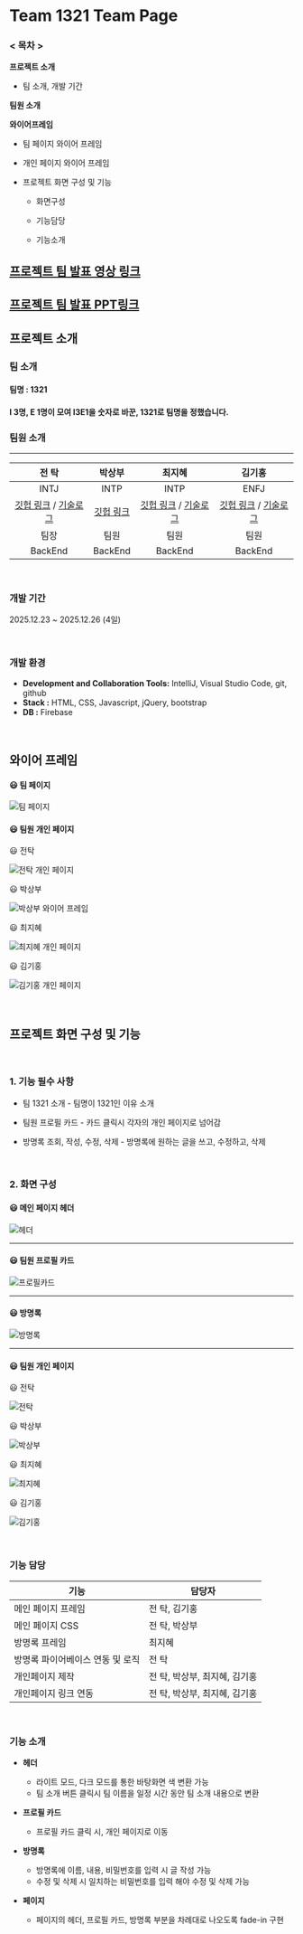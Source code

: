 # Team 1321 Team Page

### < 목차 >

**프로젝트 소개**

- 팀 소개, 개발 기간

**팀원 소개**

**와이어프레임**

- 팀 페이지 와이어 프레임
- 개인 페이지 와이어 프레임

- 프로젝트 화면 구성 및 기능

    - 화면구성

    - 기능담당

    - 기능소개


## [프로젝트 팀 발표 영상 링크](https://youtu.be/ShgS2u2WamQ)

## [프로젝트 팀 발표 PPT링크](https://docs.google.com/presentation/d/1XPSB4Y7quHe5JegZDKowgFMdQEkvUG_d/edit?usp=sharing&ouid=104332909191567928312&rtpof=true&sd=true)

## 프로젝트 소개

### 팀 소개

#### 팀명 : **1321**
#### I 3명, E 1명이 모여 I3E1을 숫자로 바꾼, 1321로 팀명을 정했습니다.

### 팀원 소개

---

|                                       전 탁                                       |                 박상부                 |                                               최지혜                                                |                                          김기홍                                           |
|:-------------------------------------------------------------------------------:|:-----------------------------------:|:------------------------------------------------------------------------------------------------:|:--------------------------------------------------------------------------------------:|
|                                      INTJ                                       |                INTP                 |                                               INTP                                               |                                          ENFJ                                          |
| [깃헙 링크](https://github.com/JEONTAK) / [기술로그](https://velog.io/@tak980418/posts) | [깃헙 링크](https://github.com/BUHA289) |           [깃헙 링크](https://github.com/cjh0412) / [기술로그](https://velog.io/@jyedev/posts)           | [깃헙 링크](https://github.com/KimKiHong-1111) / [기술로그](https://velog.io/@rlghd7979/posts) |
|                                       팀장                                        |                 팀원                  |                                                팀원                                                |                                           팀원                                           |
|                                     BackEnd                                     |               BackEnd               |                                             BackEnd                                              |                                        BackEnd                                         |

<br />


### 개발 기간
2025.12.23 ~ 2025.12.26 (4일)

<br />


### 개발 환경

- **Development and Collaboration Tools:** IntelliJ, Visual Studio Code, git, github
- **Stack :** HTML, CSS, Javascript, jQuery, bootstrap
- **DB :** Firebase

<br />




## 와이어 프레임

#### 😃 팀 페이지

![팀 페이지](https://github.com/user-attachments/assets/85150533-db7e-49c2-a2ec-e1d889e40c70)

#### 😃 팀원 개인 페이지


😃 전탁

![전탁 개인 페이지](https://github.com/user-attachments/assets/7d55aa30-5267-49f3-ba85-c0248d8b7891)

😃 박상부

![박상부 와이어 프레임](https://github.com/user-attachments/assets/c771f2da-da34-4f77-b961-06e447f13146)

😃 최지혜

![최지혜 개인 페이지](https://github.com/user-attachments/assets/0d2bb699-a1d1-40a9-9b93-1f575e16320f)

😃 김기홍

![김기홍 개인 페이지](https://github.com/user-attachments/assets/c3fd28b4-0acf-409b-9a2f-7a9abe637004)




<br />


## 프로젝트 화면 구성 및 기능

<br />

### 1. 기능 필수 사항

- 팀 1321 소개 - 팀명이 1321인 이유 소개

- 팀원 프로필 카드 - 카드 클릭시 각자의 개인 페이지로 넘어감

- 방명록 조회, 작성, 수정, 삭제 - 방명록에 원하는 글을 쓰고, 수정하고, 삭제

<br />


### 2. 화면 구성

#### 😃 메인 페이지 헤더

![헤더](https://github.com/user-attachments/assets/67f0a040-45fa-4250-a375-81411bfd8405)

<hr>

#### 😃 팀원 프로필 카드

![프로필카드](https://github.com/user-attachments/assets/698b71ee-b6fd-4aa7-8ece-879b01170e49)

<hr>

#### 😃 방명록

![방명록](https://github.com/user-attachments/assets/3648295a-8cdc-4ec0-953d-204d9ba640c7)


<hr>


#### 😃 팀원 개인 페이지


😃 전탁

![전탁](https://github.com/user-attachments/assets/51e2e155-6aeb-408a-b5b4-984f4c042dfe)

😃 박상부

![박상부](https://github.com/user-attachments/assets/c771f2da-da34-4f77-b961-06e447f13146)

😃 최지혜

![최지혜](https://github.com/user-attachments/assets/e70df0d3-5add-444b-b0cc-3dc6ee7fe2ad)

😃 김기홍

![김기홍](https://github.com/user-attachments/assets/72f286bb-4f02-46d0-ba57-278e09f991f0)


<br />

### 기능 담당

| 기능                 | 담당자                |
|--------------------|--------------------|
| 메인 페이지 프레임         | 전 탁, 김기홍           |
| 메인 페이지 CSS         | 전 탁, 박상부           |
| 방명록 프레임            | 최지혜                |
| 방명록 파이어베이스 연동 및 로직 | 전 탁                |
| 개인페이지 제작           | 전 탁, 박상부, 최지혜, 김기홍 |
| 개인페이지 링크 연동        | 전 탁, 박상부, 최지혜, 김기홍 |




<br />

### 기능 소개

- **헤더**

    - 라이트 모드, 다크 모드를 통한 바탕화면 색 변환 가능
    - 팀 소개 버튼 클릭시 팀 이름을 일정 시간 동안 팀 소개 내용으로 변환


- **프로필 카드**

    - 프로필 카드 클릭 시, 개인 페이지로 이동


- **방명록**

    - 방명록에 이름, 내용, 비밀번호를 입력 시 글 작성 가능
    - 수정 및 삭제 시 일치하는 비밀번호를 입력 해야 수정 및 삭제 가능

- **페이지**

    - 페이지의 헤더, 프로필 카드, 방명록 부분을 차례대로 나오도록 fade-in 구현
<br />
